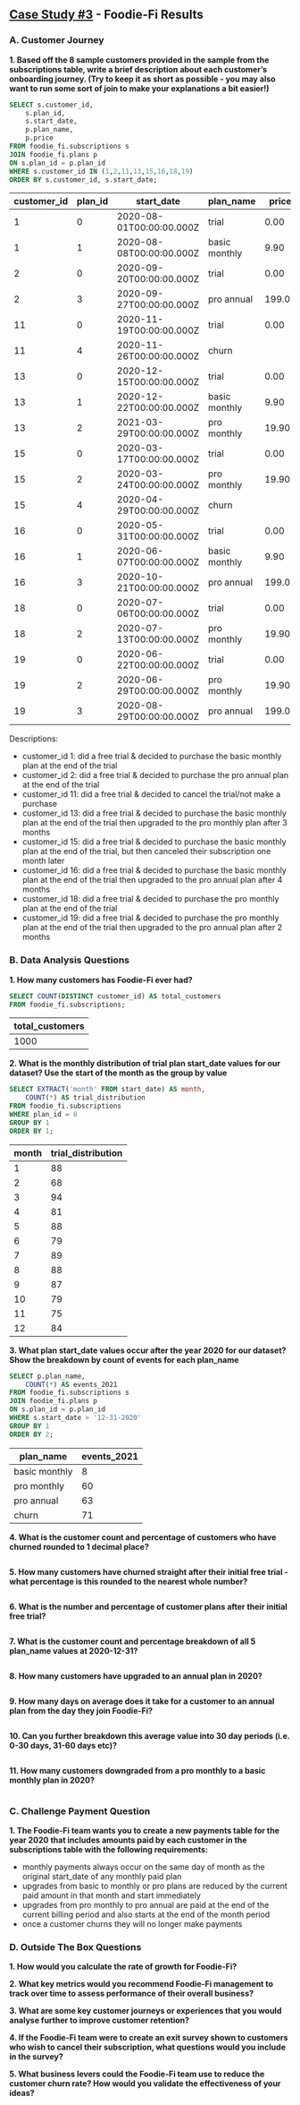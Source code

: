 ## [Case Study #3](https://8weeksqlchallenge.com/case-study-3/) - Foodie-Fi Results

### A. Customer Journey
**1. Based off the 8 sample customers provided in the sample from the subscriptions table, write a brief description about each customer’s onboarding journey. (Try to keep it as short as possible - you may also want to run some sort of join to make your explanations a bit easier!)**
```sql 
SELECT s.customer_id, 
    s.plan_id,
    s.start_date,
    p.plan_name,
    p.price
FROM foodie_fi.subscriptions s 
JOIN foodie_fi.plans p
ON s.plan_id = p.plan_id
WHERE s.customer_id IN (1,2,11,13,15,16,18,19)
ORDER BY s.customer_id, s.start_date;
```
| customer_id | plan_id | start_date               | plan_name     | price  |
| ----------- | ------- | ------------------------ | ------------- | ------ |
| 1           | 0       | 2020-08-01T00:00:00.000Z | trial         | 0.00   |
| 1           | 1       | 2020-08-08T00:00:00.000Z | basic monthly | 9.90   |
| 2           | 0       | 2020-09-20T00:00:00.000Z | trial         | 0.00   |
| 2           | 3       | 2020-09-27T00:00:00.000Z | pro annual    | 199.00 |
| 11          | 0       | 2020-11-19T00:00:00.000Z | trial         | 0.00   |
| 11          | 4       | 2020-11-26T00:00:00.000Z | churn         |        |
| 13          | 0       | 2020-12-15T00:00:00.000Z | trial         | 0.00   |
| 13          | 1       | 2020-12-22T00:00:00.000Z | basic monthly | 9.90   |
| 13          | 2       | 2021-03-29T00:00:00.000Z | pro monthly   | 19.90  |
| 15          | 0       | 2020-03-17T00:00:00.000Z | trial         | 0.00   |
| 15          | 2       | 2020-03-24T00:00:00.000Z | pro monthly   | 19.90  |
| 15          | 4       | 2020-04-29T00:00:00.000Z | churn         |        |
| 16          | 0       | 2020-05-31T00:00:00.000Z | trial         | 0.00   |
| 16          | 1       | 2020-06-07T00:00:00.000Z | basic monthly | 9.90   |
| 16          | 3       | 2020-10-21T00:00:00.000Z | pro annual    | 199.00 |
| 18          | 0       | 2020-07-06T00:00:00.000Z | trial         | 0.00   |
| 18          | 2       | 2020-07-13T00:00:00.000Z | pro monthly   | 19.90  |
| 19          | 0       | 2020-06-22T00:00:00.000Z | trial         | 0.00   |
| 19          | 2       | 2020-06-29T00:00:00.000Z | pro monthly   | 19.90  |
| 19          | 3       | 2020-08-29T00:00:00.000Z | pro annual    | 199.00 |

Descriptions:
- customer_id 1: did a free trial & decided to purchase the basic monthly plan at the end of the trial
- customer_id 2: did a free trial & decided to purchase the pro annual plan at the end of the trial
- customer_id 11: did a free trial & decided to cancel the trial/not make a purchase
- customer_id 13: did a free trial & decided to purchase the basic monthly plan at the end of the trial then upgraded to the pro monthly plan after 3 months
- customer_id 15: did a free trial & decided to purchase the basic monthly plan at the end of the trial, but then canceled their subscription one month later
- customer_id 16: did a free trial & decided to purchase the basic monthly plan at the end of the trial then upgraded to the pro annual plan after 4 months
- customer_id 18: did a free trial & decided to purchase the pro monthly plan at the end of the trial
- customer_id 19: did a free trial & decided to purchase the pro monthly plan at the end of the trial then upgraded to the pro annual plan after 2 months


### B. Data Analysis Questions
**1. How many customers has Foodie-Fi ever had?**
```sql 
SELECT COUNT(DISTINCT customer_id) AS total_customers
FROM foodie_fi.subscriptions;
```
| total_customers |
| --------------- |
| 1000            |

**2. What is the monthly distribution of trial plan start_date values for our dataset? Use the start of the month as the group by value**
```sql 
SELECT EXTRACT('month' FROM start_date) AS month,
    COUNT(*) AS trial_distribution
FROM foodie_fi.subscriptions
WHERE plan_id = 0
GROUP BY 1
ORDER BY 1;
```
| month | trial_distribution |
| ----- | ------------------ |
| 1     | 88                 |
| 2     | 68                 |
| 3     | 94                 |
| 4     | 81                 |
| 5     | 88                 |
| 6     | 79                 |
| 7     | 89                 |
| 8     | 88                 |
| 9     | 87                 |
| 10    | 79                 |
| 11    | 75                 |
| 12    | 84                 |

**3. What plan start_date values occur after the year 2020 for our dataset? Show the breakdown by count of events for each plan_name**
```sql 
SELECT p.plan_name,
    COUNT(*) AS events_2021
FROM foodie_fi.subscriptions s
JOIN foodie_fi.plans p 
ON s.plan_id = p.plan_id
WHERE s.start_date > '12-31-2020'
GROUP BY 1
ORDER BY 2;
```
| plan_name     | events_2021 |
| ------------- | ----------- |
| basic monthly | 8           |
| pro monthly   | 60          |
| pro annual    | 63          |
| churn         | 71          |

**4. What is the customer count and percentage of customers who have churned rounded to 1 decimal place?**
```sql 


```

**5. How many customers have churned straight after their initial free trial - what percentage is this rounded to the nearest whole number?**
```sql 


```

**6. What is the number and percentage of customer plans after their initial free trial?**
```sql 


```

**7. What is the customer count and percentage breakdown of all 5 plan_name values at 2020-12-31?**
```sql 


```

**8. How many customers have upgraded to an annual plan in 2020?**
```sql 


```

**9. How many days on average does it take for a customer to an annual plan from the day they join Foodie-Fi?**
```sql 


```

**10. Can you further breakdown this average value into 30 day periods (i.e. 0-30 days, 31-60 days etc)?**
```sql 


```

**11. How many customers downgraded from a pro monthly to a basic monthly plan in 2020?**
```sql 


```



### C. Challenge Payment Question
**1. The Foodie-Fi team wants you to create a new payments table for the year 2020 that includes amounts paid by each customer in the subscriptions table with the following requirements:**
  - monthly payments always occur on the same day of month as the original start_date of any monthly paid plan
  - upgrades from basic to monthly or pro plans are reduced by the current paid amount in that month and start immediately
  - upgrades from pro monthly to pro annual are paid at the end of the current billing period and also starts at the end of the month period
  - once a customer churns they will no longer make payments


### D. Outside The Box Questions
**1. How would you calculate the rate of growth for Foodie-Fi?**

**2. What key metrics would you recommend Foodie-Fi management to track over time to assess performance of their overall business?**

**3. What are some key customer journeys or experiences that you would analyse further to improve customer retention?**

**4. If the Foodie-Fi team were to create an exit survey shown to customers who wish to cancel their subscription, what questions would you include in 
the survey?**

**5. What business levers could the Foodie-Fi team use to reduce the customer churn rate? How would you validate the effectiveness of your ideas?**
